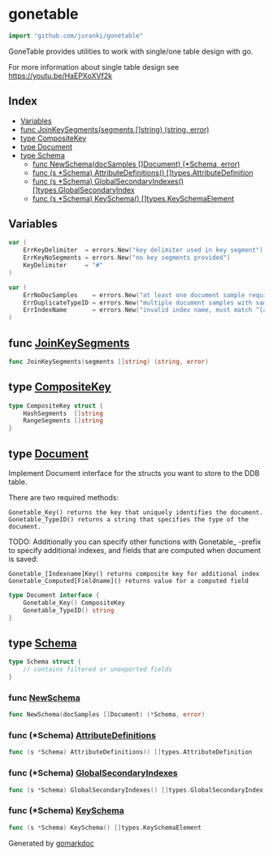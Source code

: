 <!-- Code generated by gomarkdoc. DO NOT EDIT -->

# gonetable

```go
import "github.com/juranki/gonetable"
```

GoneTable provides utilities to work with single/one table design with go.

For more information about single table design see https://youtu.be/HaEPXoXVf2k

## Index

- [Variables](<#variables>)
- [func JoinKeySegments(segments []string) (string, error)](<#func-joinkeysegments>)
- [type CompositeKey](<#type-compositekey>)
- [type Document](<#type-document>)
- [type Schema](<#type-schema>)
  - [func NewSchema(docSamples []Document) (*Schema, error)](<#func-newschema>)
  - [func (s *Schema) AttributeDefinitions() []types.AttributeDefinition](<#func-schema-attributedefinitions>)
  - [func (s *Schema) GlobalSecondaryIndexes() []types.GlobalSecondaryIndex](<#func-schema-globalsecondaryindexes>)
  - [func (s *Schema) KeySchema() []types.KeySchemaElement](<#func-schema-keyschema>)


## Variables

```go
var (
    ErrKeyDelimiter  = errors.New("key delimiter used in key segment")
    ErrKeyNoSegments = errors.New("no key segments provided")
    KeyDelimiter     = "#"
)
```

```go
var (
    ErrNoDocSamples    = errors.New("at least one document sample required")
    ErrDuplicateTypeID = errors.New("multiple document samples with same type id")
    ErrIndexName       = errors.New("invalid index name, must match ^[a-zA-Z0-9_.-]{3,255}$")
)
```

## func [JoinKeySegments](<https://github.com/juranki/gonetable/blob/main/key.go#L19>)

```go
func JoinKeySegments(segments []string) (string, error)
```

## type [CompositeKey](<https://github.com/juranki/gonetable/blob/main/key.go#L14-L17>)

```go
type CompositeKey struct {
    HashSegments  []string
    RangeSegments []string
}
```

## type [Document](<https://github.com/juranki/gonetable/blob/main/document.go#L17-L20>)

Implement Document interface for the structs you want to store to the DDB table.

There are two required methods:

```
Gonetable_Key() returns the key that uniquely identifies the document.
Gonetable_TypeID() returns a string that specifies the type of the document.
```

TODO: Additionally you can specify other functions with Gonetable\_ \-prefix to specify additional indexes, and fields that are computed when document is saved:

```
Gonetable_[Indexname]Key() returns composite key for additional index
Gonetable_Computed[Fieldname]() returns value for a computed field
```

```go
type Document interface {
    Gonetable_Key() CompositeKey
    Gonetable_TypeID() string
}
```

## type [Schema](<https://github.com/juranki/gonetable/blob/main/schema.go#L22-L25>)

```go
type Schema struct {
    // contains filtered or unexported fields
}
```

### func [NewSchema](<https://github.com/juranki/gonetable/blob/main/schema.go#L27>)

```go
func NewSchema(docSamples []Document) (*Schema, error)
```

### func \(\*Schema\) [AttributeDefinitions](<https://github.com/juranki/gonetable/blob/main/schema.go#L62>)

```go
func (s *Schema) AttributeDefinitions() []types.AttributeDefinition
```

### func \(\*Schema\) [GlobalSecondaryIndexes](<https://github.com/juranki/gonetable/blob/main/schema.go#L73>)

```go
func (s *Schema) GlobalSecondaryIndexes() []types.GlobalSecondaryIndex
```

### func \(\*Schema\) [KeySchema](<https://github.com/juranki/gonetable/blob/main/schema.go#L78>)

```go
func (s *Schema) KeySchema() []types.KeySchemaElement
```



Generated by [gomarkdoc](<https://github.com/princjef/gomarkdoc>)
